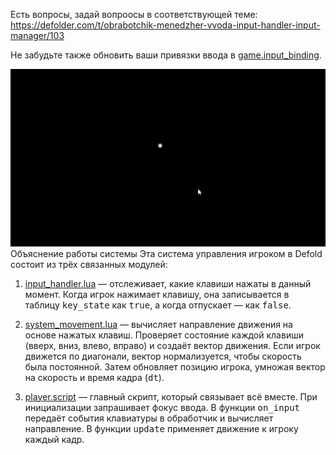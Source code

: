 Есть вопросы, задай вопроосы в соответствующей теме: https://defolder.com/t/obrabotchik-menedzher-vvoda-input-handler-input-manager/103

Не забудьте также обновить ваши привязки ввода в [game.input_binding](/input/game.input_binding).

![картинка1](images/input_handler.gif)
Объяснение работы системы
Эта система управления игроком в Defold состоит из трёх связанных модулей:

1. [input_handler.lua](/main/input_handler.lua)  — отслеживает, какие клавиши нажаты в данный момент.
Когда игрок нажимает клавишу, она записывается в таблицу <kbd>key_state</kbd> как <kbd>true</kbd>, а когда отпускает — как <kbd>false</kbd>.

2. [system_movement.lua](/main/system_movement.lua) — вычисляет направление движения на основе нажатых клавиш. 
Проверяет состояние каждой клавиши (вверх, вниз, влево, вправо) и создаёт вектор движения. 
Если игрок движется по диагонали, вектор нормализуется, чтобы скорость была постоянной. 
Затем обновляет позицию игрока, умножая вектор на скорость и время кадра (<kbd>dt</kbd>).

3. [player.script](/main/player.script) — главный скрипт, который связывает всё вместе. 
При инициализации запрашивает фокус ввода. 
В функции <kbd>on_input</kbd> передаёт события клавиатуры в обработчик и вычисляет направление. 
В функции <kbd>update</kbd> применяет движение к игроку каждый кадр.